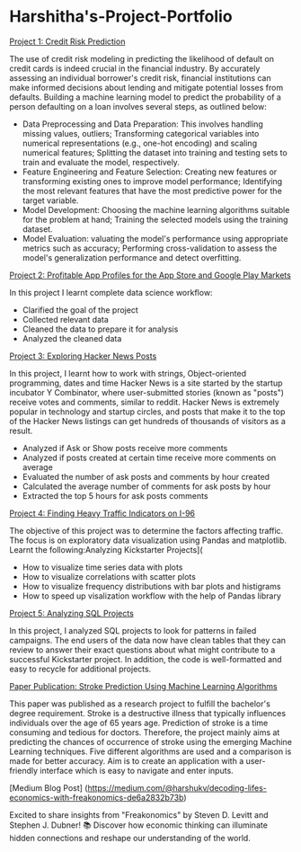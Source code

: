 # Harshitha's-Project-Portfolio
[Project 1: Credit Risk Prediction](https://github.com/harshithakumar-viji/Credit_Risk)

The use of credit risk modeling in predicting the likelihood of default on credit cards is indeed crucial in the financial industry. By accurately assessing an individual borrower's credit risk, financial institutions can make informed decisions about lending and mitigate potential losses from defaults. Building a machine learning model to predict the probability of a person defaulting on a loan involves several steps, as outlined below:
* Data Preprocessing and Data Preparation: This involves handling missing values, outliers;  Transforming categorical variables into numerical representations (e.g., one-hot encoding) and scaling numerical features; Splitting the dataset into training and testing sets to train and evaluate the model, respectively.
* Feature Engineering and Feature Selection:  Creating new features or transforming existing ones to improve model performance; Identifying the most relevant features that have the most predictive power for the target variable.
* Model Development: Choosing the machine learning algorithms suitable for the problem at hand; Training the selected models using the training dataset.
* Model Evaluation: valuating the model's performance using appropriate metrics such as accuracy; Performing cross-validation to assess the model's generalization performance and detect overfitting.
  
[Project 2: Profitable App Profiles for the App Store and Google Play Markets](https://github.com/harshithakumar-viji/App-profile)

In this project I learnt complete data science workflow:
* Clarified the goal of the project
* Collected relevant data
* Cleaned the data to prepare it for analysis
* Analyzed the cleaned data

[Project 3: Exploring Hacker News Posts](https://github.com/harshithakumar-viji/Hacker_posts)

In this project, I learnt how to work with strings, Object-oriented programming, dates and time
Hacker News is a site started by the startup incubator Y Combinator, where user-submitted stories (known as "posts") receive votes and comments, similar to reddit.
Hacker News is extremely popular in technology and startup circles, and posts that make it to the top of the Hacker News listings can get hundreds of thousands of visitors as a result.
 * Analyzed if Ask or Show posts receive more comments
 * Analyzed if posts created at certain time receive more comments on average
 * Evaluated the number of ask posts and comments by hour created
 * Calculated the average number of comments for ask posts by hour
 * Extracted the top 5 hours for ask posts comments

[Project 4: Finding Heavy Traffic Indicators on I-96](https://github.com/harshithakumar-viji/Traffic-indicator)

The objective of this project was to determine the factors affecting traffic. The focus is on exploratory data visualization using Pandas and matplotlib.
Learnt the following:Analyzing Kickstarter Projects](
* How to visualize time series data with plots
* How to visualize correlations with scatter plots
* How to visualize frequency distributions with bar plots and histigrams
* How to speed up visalization workflow with the help of Pandas library

[Project 5: Analyzing SQL Projects]( https://github.com/harshithakumar-viji/SQL_Kickstarter)

In this project, I analyzed SQL projects to look for patterns in failed campaigns.
The end users of the data now have clean tables that they can review to answer their exact questions about what might contribute to a successful Kickstarter project. 
In addition, the code is well-formatted and easy to recycle for additional projects.
   
[Paper Publication: Stroke Prediction Using Machine Learning Algorithms](https://doi.org/10.21276/ijirem.2021.8.4.2)

This paper was published as a research project to fulfill the bachelor's degree requirement.
Stroke is a destructive illness that typically influences individuals over the age of 65 years age. Prediction of stroke is a time consuming and tedious for doctors. Therefore, the project mainly aims at predicting the chances of occurrence of stroke using the emerging Machine Learning techniques. Five different algorithms are used and a comparison is made for better accuracy. Aim is to create an application with a user-friendly interface which is easy to navigate and enter inputs.

[Medium Blog Post] (https://medium.com/@harshukv/decoding-lifes-economics-with-freakonomics-de6a2832b73b)

Excited to share insights from "Freakonomics" by Steven D. Levitt and Stephen J. Dubner! 📚 Discover how economic thinking can illuminate hidden connections and reshape our understanding of the world.
